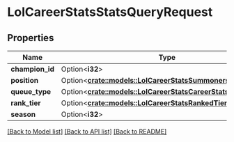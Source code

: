 # LolCareerStatsStatsQueryRequest

## Properties

Name | Type | Description | Notes
------------ | ------------- | ------------- | -------------
**champion_id** | Option<**i32**> |  | [optional]
**position** | Option<[**crate::models::LolCareerStatsSummonersRiftPosition**](LolCareerStatsSummonersRiftPosition.md)> |  | [optional]
**queue_type** | Option<[**crate::models::LolCareerStatsCareerStatsQueueType**](LolCareerStatsCareerStatsQueueType.md)> |  | [optional]
**rank_tier** | Option<[**crate::models::LolCareerStatsRankedTier**](LolCareerStatsRankedTier.md)> |  | [optional]
**season** | Option<**i32**> |  | [optional]

[[Back to Model list]](../README.md#documentation-for-models) [[Back to API list]](../README.md#documentation-for-api-endpoints) [[Back to README]](../README.md)


